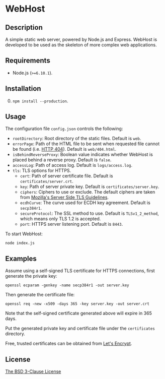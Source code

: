 # WebHost #

## Description ##

A simple static web server, powered by Node.js and Express. WebHost is developed to be used as the skeleton of more complex web applications.

## Requirements ##

* Node.js (`>=6.10.1`).

## Installation ##

0. `npm install --production`.

## Usage ##

The configuration file `config.json` controls the following:

* `rootDirectory`: Root directory of the static files. Default is `web`.
* `errorPage`: Path of the HTML file to be sent when requested file cannot be found (i.e. [HTTP 404](http://en.wikipedia.org/wiki/HTTP_404)). Default is `web/404.html`.
* `isBehindReverseProxy`: Boolean value indicates whether WebHost is placed behind a reverse proxy. Default is `false`.
* `accessLog`: Path of access log. Default is `logs/access.log`.
* `tls`: TLS options for HTTPS.
    * `cert`: Path of server certificate file. Default is `certificates/server.crt`.
    * `key`: Path of server private key. Default is `certificates/server.key`.
    * `ciphers`: Ciphers to use or exclude. The default ciphers are taken from [Mozilla's Server Side TLS Guidelines](https://wiki.mozilla.org/Security/Server_Side_TLS).
    * `ecdhCurve`: The curve used for ECDH key agreement. Default is `secp384r1`.
    * `secureProtocol`: The SSL method to use. Default is `TLSv1_2_method`, which means only TLS 1.2 is accepted.
    * `port`: HTTPS server listening port. Default is `8443`.

To start WebHost:

    node index.js

## Examples ##

Assume using a self-signed TLS certificate for HTTPS connections, first generate the private key:

    openssl ecparam -genkey -name secp384r1 -out server.key

Then generate the certificate file:

    openssl req -new -x509 -days 365 -key server.key -out server.crt

Note that the self-signed certificate generated above will expire in 365 days.

Put the generated private key and certificate file under the `certificates` directory.

Free, trusted certificates can be obtained from [Let's Encrypt](https://letsencrypt.org/).

## License ##

[The BSD 3-Clause License](http://opensource.org/licenses/BSD-3-Clause)
